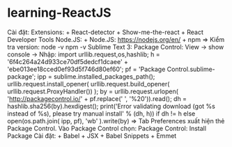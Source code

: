 # learning-ReactJS
Cài đặt: 
Extensions: 	+ React-detector
				+ Show-me-the-react
				+ React Developer Tools
Node.JS:		+ Node.JS: https://nodejs.org/en/
				+ npm
				=> Kiểm tra version: 	node -v
										npm -v
Sublime Text 3:	Package Control: View -> show console -> Nhập: 
				import urllib.request,os,hashlib; 
				h = '6f4c264a24d933ce70df5dedcf1dcaee' + 'ebe013ee18cced0ef93d5f746d80ef60'; 
				pf = 'Package Control.sublime-package'; ipp = sublime.installed_packages_path(); 
				urllib.request.install_opener( urllib.request.build_opener( urllib.request.ProxyHandler()) ); 
				by = urllib.request.urlopen( 'http://packagecontrol.io/' + pf.replace(' ', '%20')).read(); 
				dh = hashlib.sha256(by).hexdigest(); 
				print('Error validating download (got %s instead of %s), please try manual install' % (dh, h)) 
				if dh != h else open(os.path.join( ipp, pf), 'wb' ).write(by)
	=> Tab Preferences xuất hiện thẻ Package Control.
Vào Package Control chọn: Package Control: Install Package
Cài đặt: 		+ Babel
				+ JSX
				+ Babel Snippets
				+ Emmet
				
				